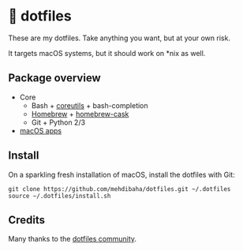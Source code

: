 # 🔨 dotfiles

These are my dotfiles. Take anything you want, but at your own risk.

It targets macOS systems, but it should work on *nix as well.

## Package overview

* Core
  * Bash + [coreutils](https://en.wikipedia.org/wiki/GNU_Core_Utilities) + bash-completion
  * [Homebrew](https://brew.sh) + [homebrew-cask](https://caskroom.github.io)
  * Git + Python 2/3
* [macOS apps](https://github.com/mehdibaha/dotfiles/blob/master/brew.sh)

## Install

On a sparkling fresh installation of macOS, install the dotfiles with Git:

    git clone https://github.com/mehdibaha/dotfiles.git ~/.dotfiles
    source ~/.dotfiles/install.sh

## Credits

Many thanks to the [dotfiles community](https://dotfiles.github.io).
